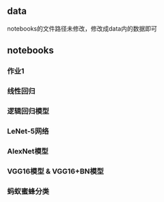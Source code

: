 ## data
notebooks的文件路径未修改，修改成data内的数据即可
## notebooks
### 作业1

### 线性回归

### 逻辑回归模型

### LeNet-5网络

### AlexNet模型

### VGG16模型 & VGG16+BN模型

### 蚂蚁蜜蜂分类